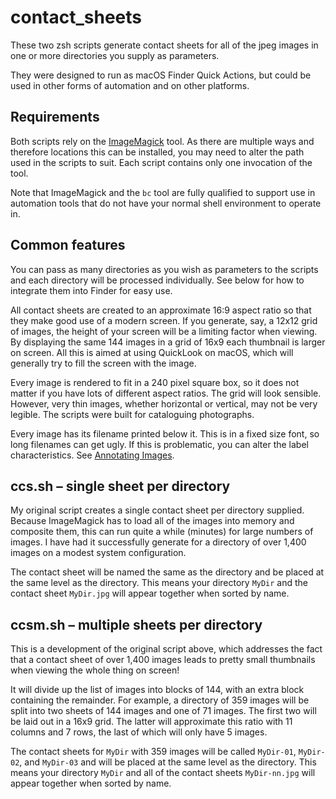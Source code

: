 # contact_sheets
These two zsh scripts generate contact sheets for all of the jpeg images in one or more directories you supply as parameters.

They were designed to run as macOS Finder Quick Actions, but could be used in other forms of automation and on other platforms.

## Requirements
Both scripts rely on the [ImageMagick](https://imagemagick.org) tool. As there are multiple ways and therefore locations this can be installed, you may need to alter the path used in the scripts to suit. Each script contains only one invocation of the tool.

Note that ImageMagick and the `bc` tool are fully qualified to support use in automation tools that do not have your normal shell environment to operate in.

## Common features
You can pass as many directories as you wish as parameters to the scripts and each directory will be processed individually. See below for how to integrate them into Finder for easy use.

All contact sheets are created to an approximate 16:9 aspect ratio so that they make good use of a modern screen. If you generate, say, a 12x12 grid of images, the height of your screen will be a limiting factor when viewing. By displaying the same 144 images in a grid of 16x9 each thumbnail is larger on screen. All this is aimed at using QuickLook on macOS, which will generally try to fill the screen with the image.

Every image is rendered to fit in a 240 pixel square box, so it does not matter if you have lots of different aspect ratios. The grid will look sensible. However, very thin images, whether horizontal or vertical, may not be very legible. The scripts were built for cataloguing photographs.

Every image has its filename printed below it. This is in a fixed size font, so long filenames can get ugly. If this is problematic, you can alter the label characteristics. See [Annotating Images](https://imagemagick.org/Usage/annotating/).

## ccs.sh – single sheet per directory
My original script creates a single contact sheet per directory supplied. Because ImageMagick has to load all of the images into memory and composite them, this can run quite a while (minutes) for large numbers of images. I have had it successfully generate for a directory of over 1,400 images on a modest system configuration.

The contact sheet will be named the same as the directory and be placed at the same level as the directory. This means your directory `MyDir` and the contact sheet `MyDir.jpg` will appear together when sorted by name.

## ccsm.sh – multiple sheets per directory
This is a development of the original script above, which addresses the fact that a contact sheet of over 1,400 images leads to pretty small thumbnails when viewing the whole thing on screen!

It will divide up the list of images into blocks of 144, with an extra block containing the remainder. For example, a directory of 359 images will be split into two sheets of 144 images and one of 71 images. The first two will be laid out in a 16x9 grid. The latter will approximate this ratio with 11 columns and 7 rows, the last of which will only have 5 images.

The contact sheets for `MyDir` with 359 images will be called `MyDir-01`, `MyDir-02`, and `MyDir-03` and will be placed at the same level as the directory.  This means your directory `MyDir` and all of the contact sheets `MyDir-nn.jpg` will appear together when sorted by name.
